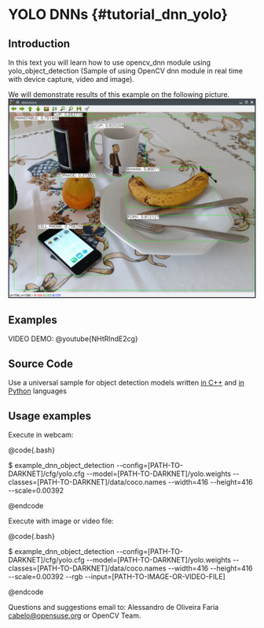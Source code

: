 YOLO DNNs  {#tutorial_dnn_yolo}
===============================

Introduction
------------

In this text you will learn how to use opencv_dnn module using yolo_object_detection (Sample of using OpenCV dnn module in real time with device capture, video and image).

We will demonstrate results of this example on the following picture.
![Picture example](images/yolo.jpg)

Examples
--------

VIDEO DEMO:
@youtube{NHtRlndE2cg}

Source Code
-----------

Use a universal sample for object detection models written
[in C++](https://github.com/opencv/opencv/blob/master/samples/dnn/object_detection.cpp) and
[in Python](https://github.com/opencv/opencv/blob/master/samples/dnn/object_detection.py) languages

Usage examples
--------------

Execute in webcam:

@code{.bash}

$ example_dnn_object_detection --config=[PATH-TO-DARKNET]/cfg/yolo.cfg --model=[PATH-TO-DARKNET]/yolo.weights --classes=[PATH-TO-DARKNET]/data/coco.names --width=416 --height=416 --scale=0.00392 

@endcode

Execute with image or video file:

@code{.bash}

$ example_dnn_object_detection --config=[PATH-TO-DARKNET]/cfg/yolo.cfg --model=[PATH-TO-DARKNET]/yolo.weights --classes=[PATH-TO-DARKNET]/data/coco.names --width=416 --height=416 --scale=0.00392 --rgb --input=[PATH-TO-IMAGE-OR-VIDEO-FILE]

@endcode

Questions and suggestions email to: Alessandro de Oliveira Faria cabelo@opensuse.org or OpenCV Team.
